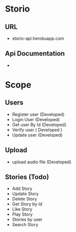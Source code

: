 # Storio
## URL
* storio-api.herokuapp.com
## Api Documentation
* 
# Scope
## Users
* Register user (Developed)
* Login User (Developed)
* Get user By Id (Developed)
* Verify user  ( Developed )
* Update user (Developed)


## Upload 
* upload audio file (Developed)

## Stories (Todo)
* Add Story
* Update Story
* Delete Story
* Get Story by Id
* Like Story
* Play Story
* Stories by user
* Search Story

